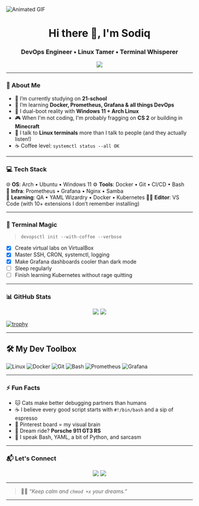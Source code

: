 <img src="./3.gif" alt="Animated GIF" style="display: block; margin: 0 auto; height: auto;" />

<h1 align="center">Hi there 👋, I'm Sodiq</h1>
<h3 align="center">DevOps Engineer • Linux Tamer • Terminal Whisperer</h3>

<div align="center">
  <img src="https://readme-typing-svg.herokuapp.com?font=Fira+Code&size=24&duration=3000&pause=1000&color=800080&center=true&vCenter=true&width=435&lines=Sudo+life+on+repeat...;I+do+DevOps+and+chill;Cats+%2B+Coffee+%3D+Code+Zen;Ping+me+if+uptime+is+down!" />
</div>

---

### 🤖 About Me
- 🔭 I’m currently studying on **21-school**
- 🌱 I’m learning **Docker, Prometheus, Grafana & all things DevOps**
- 🔄 I dual-boot reality with **Windows 11 + Arch Linux**
- 🎮 When I'm not coding, I'm probably fragging on **CS 2** or building in **Minecraft**
- 🐧 I talk to **Linux terminals** more than I talk to people (and they actually listen!)
- ☕ Coffee level: `systemctl status --all OK`

---

### 💻 Tech Stack

🌐 **OS**: Arch • Ubuntu • Windows 11 
⚙️ **Tools**: Docker • Git • CI/CD • Bash  
🔧 **Infra**: Prometheus • Grafana • Nginx • Samba  
🧠 **Learning**: QA • YAML Wizardry • Docker • Kubernetes
🐱‍💻 **Editor**: VS Code (with 10+ extensions I don’t remember installing)

---

### 🧙 Terminal Magic

> `devopsctl init --with-coffee --verbose`

- [x] Create virtual labs on VirtualBox  
- [x] Master SSH, CRON, systemctl, logging  
- [x] Make Grafana dashboards cooler than dark mode  
- [ ] Sleep regularly  
- [ ] Finish learning Kubernetes without rage quitting

---

### 📊 GitHub Stats

<p align="center">
  <img src="https://github-readme-stats.vercel.app/api?username=sodops&show_icons=true&theme=tokyonight" />
  <img src="https://github-readme-stats.vercel.app/api/top-langs/?username=sodops&layout=compact&theme=tokyonight" />
</p>

[![trophy](https://github-profile-trophy.vercel.app/?username=KarimjonovSodiq)](https://github.com/ryo-ma/github-profile-trophy)

---

## 🛠️ My Dev Toolbox

![Linux](https://img.shields.io/badge/Linux-000?style=for-the-badge&logo=linux&logoColor=white)
![Docker](https://img.shields.io/badge/Docker-2496ED?style=for-the-badge&logo=docker&logoColor=white)
![Git](https://img.shields.io/badge/Git-F05032?style=for-the-badge&logo=git&logoColor=white)
![Bash](https://img.shields.io/badge/Bash-121011?style=for-the-badge&logo=gnubash&logoColor=white)
![Prometheus](https://img.shields.io/badge/Prometheus-E6522C?style=for-the-badge&logo=prometheus&logoColor=white)
![Grafana](https://img.shields.io/badge/Grafana-F46800?style=for-the-badge&logo=grafana&logoColor=white)

---
### ⚡ Fun Facts

- 🐱 Cats make better debugging partners than humans  
- ☕ I believe every good script starts with `#!/bin/bash` and a sip of espresso  
- 📸 Pinterest board = my visual brain  
- 🚗 Dream ride? **Porsche 911 GT3 RS**  
- 💬 I speak Bash, YAML, a bit of Python, and sarcasm

---
### 📬 Let's Connect

<p align="center">
  <a href="https://t.me/sodops"><img src="https://img.shields.io/badge/Telegram-Sodops-blue?style=for-the-badge&logo=telegram" /></a>
  <a href="https://github.com/sodops"><img src="https://img.shields.io/badge/GitHub-sodops-black?style=for-the-badge&logo=github" /></a>
</p>

---

> 🧘‍♂️ _“Keep calm and `chmod +x` your dreams.”_

---
